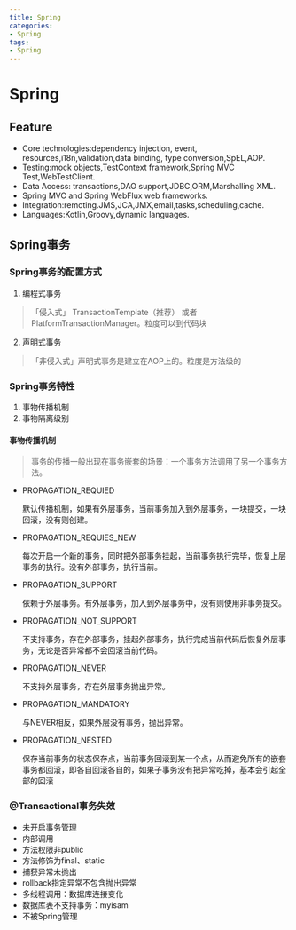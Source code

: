 ```yaml
---
title: Spring
categories:
- Spring
tags: 
- Spring
---
```

# Spring

## Feature

- Core technologies:dependency injection, event, resources,i18n,validation,data binding, type conversion,SpEL,AOP.
- Testing:mock objects,TestContext framework,Spring MVC Test,WebTestClient.
- Data Access: transactions,DAO support,JDBC,ORM,Marshalling XML.
- Spring MVC and Spring WebFlux web frameworks.
- Integration:remoting.JMS,JCA,JMX,email,tasks,scheduling,cache.
- Languages:Kotlin,Groovy,dynamic languages.

## Spring事务

### Spring事务的配置方式

1. 编程式事务	

> 「侵入式」  TransactionTemplate（推荐） 或者 PlatformTransactionManager。粒度可以到代码块

2. 声明式事务

> 「非侵入式」声明式事务是建立在AOP上的。粒度是方法级的

### Spring事务特性

1. 事物传播机制
2. 事物隔离级别

#### 事物传播机制

> 事务的传播一般出现在事务嵌套的场景：一个事务方法调用了另一个事务方法。

- PROPAGATION_REQUIED

  默认传播机制，如果有外层事务，当前事务加入到外层事务，一块提交，一块回滚，没有则创建。

- PROPAGATION_REQUIES_NEW

  每次开启一个新的事务，同时把外部事务挂起，当前事务执行完毕，恢复上层事务的执行。没有外部事务，执行当前。

- PROPAGATION_SUPPORT

  依赖于外层事务。有外层事务，加入到外层事务中，没有则使用非事务提交。

- PROPAGATION_NOT_SUPPORT

  不支持事务，存在外部事务，挂起外部事务，执行完成当前代码后恢复外层事务，无论是否异常都不会回滚当前代码。

- PROPAGATION_NEVER

  不支持外层事务，存在外层事务抛出异常。

- PROPAGATION_MANDATORY

  与NEVER相反，如果外层没有事务，抛出异常。

- PROPAGATION_NESTED

  保存当前事务的状态保存点，当前事务回滚到某一个点，从而避免所有的嵌套事务都回滚，即各自回滚各自的，如果子事务没有把异常吃掉，基本会引起全部的回滚

### @Transactional事务失效

- 未开启事务管理
- 内部调用
- 方法权限非public
- 方法修饰为final、static
- 捕获异常未抛出
- rollback指定异常不包含抛出异常
- 多线程调用：数据库连接变化
- 数据库表不支持事务：myisam
- 不被Spring管理


